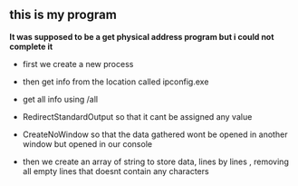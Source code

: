 ## this is my program 
**It was supposed to be a get physical address program but i could not complete it**
- first we create a new process 
- then get info from the location called ipconfig.exe 
- get all info using /all 

- RedirectStandardOutput so that it cant be assigned any value

- CreateNoWindow so that the data gathered wont be opened in another window but opened in our console  
- then we create an array of string to store data, lines by lines , removing all empty lines that doesnt contain any characters  